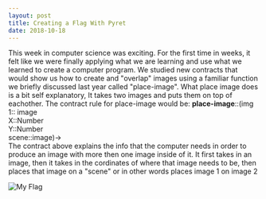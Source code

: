 ```yaml
---
layout: post
title: Creating a Flag With Pyret
date: 2018-10-18
---
```


This week in computer science was exciting. For the first time in weeks, it felt like we were finally applying what we are learning and use what we learned to create a computer program. We studied new contracts that would show us how to create and "overlap" images using a familiar function we briefly discussed last year called "place-image". What place image does is a bit self explanatory, It takes two images and puts them on top of eachother. The contract rule for place-image would be:
<strong>place-image</strong>::(img 1:: image
  <br/>
  X::Number
  <br/>
  Y::Number
  <br/>
  scene::image)->
  <br/>
The contract above explains the info that the computer needs in order to produce an image with more then one image inside of it. It first takes in an image, then it takes in the cordinates of where that image needs to be, then places that image on a "scene" or in other words places image 1 on image 2




![My Flag](/image/FLAG.png)
